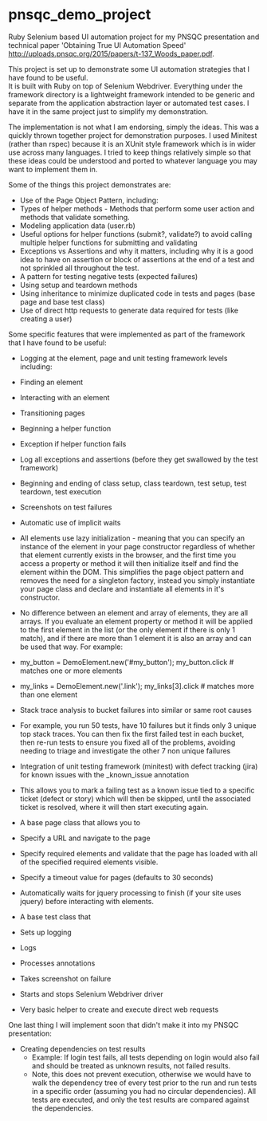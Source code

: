 # pnsqc_demo_project
Ruby Selenium based UI automation project for my PNSQC presentation and technical paper 'Obtaining True UI Automation Speed' http://uploads.pnsqc.org/2015/papers/t-137_Woods_paper.pdf.

This project is set up to demonstrate some UI automation strategies that I have found to be useful.  
It is built with Ruby on top of Selenium Webdriver.  Everything under the framework directory is a 
lightweight framework intended to be generic and separate from the application abstraction layer
or automated test cases.  I have it in the same project just to simplify my demonstration.

The implementation is not what I am endorsing, simply the ideas.  This was a quickly thrown together project for demonstration purposes.  I used Minitest (rather than rspec) because it is an XUnit style framework which is in wider use across many languages.  I tried to keep things relatively simple so that these ideas could be understood and ported to whatever language you may want to implement them in.

Some of the things this project demonstrates are:
 - Use of the Page Object Pattern, including:
  - Types of helper methods - Methods that perform some user action and methods that validate something.
  - Modeling application data (user.rb)
  - Useful options for helper functions (submit?, validate?) to avoid calling multiple helper functions for submitting and validating
  - Exceptions vs Assertions and why it matters, including why it is a good idea to have on assertion or block of assertions at the end of a test and not sprinkled all throughout the test.
  - A pattern for testing negative tests (expected failures)
 - Using setup and teardown methods
 - Using inheritance to minimize duplicated code in tests and pages (base page and base test class)
 - Use of direct http requests to generate data required for tests (like creating a user)

Some specific features that were implemented as part of the framework that I have found to be useful:
 - Logging at the element, page and unit testing framework levels including:
  - Finding an element
  - Interacting with an element
  - Transitioning pages
  - Beginning a helper function
  - Exception if helper function fails
  - Log all exceptions and assertions (before they get swallowed by the test framework)
  - Beginning and ending of class setup, class teardown, test setup, test teardown, test execution
 - Screenshots on test failures
 - Automatic use of implicit waits
 - All elements use lazy initialization - meaning that you can specify an instance of the element in your page constructor regardless of whether that element currently exists in the browser, and the first time you access a property or method it will then initialize itself and find the element within the DOM.  This simplifies the page object pattern and removes the need for a singleton factory, instead you simply instantiate your page class and declare and instantiate all elements in it's constructor.
 - No difference between an element and array of elements, they are all arrays.  If you evaluate an element property or method it will be applied to the first element in the list (or the only element if there is only 1 match), and if there are more than 1 element it is also an array and can be used that way.  For example:
  - my_button = DemoElement.new('#my_button'); my_button.click  # matches one or more elements
  - my_links = DemoElement.new('.link'); my_links[3].click # matches more than one element
 - Stack trace analysis to bucket failures into similar or same root causes
  - For example, you run 50 tests, have 10 failures but it finds only 3 unique top stack traces.  You can then fix the first failed test in each bucket, then re-run tests to ensure you fixed all of the problems, avoiding needing to triage and investigate the other 7 non unique failures
 - Integration of unit testing framework (minitest) with defect tracking (jira) for known issues with the _known_issue annotation
  - This allows you to mark a failing test as a known issue tied to a specific ticket (defect or story) which will then be skipped, until the associated ticket is resolved, where it will then start executing again.
 - A base page class that allows you to 
  - Specify a URL and navigate to the page
  - Specify required elements and validate that the page has loaded with all of the specified required elements visible.
  - Specify a timeout value for pages (defaults to 30 seconds)
  - Automatically waits for jquery processing to finish (if your site uses jquery) before interacting with elements.

- A base test class that
 - Sets up logging
 - Logs
 - Processes annotations
 - Takes screenshot on failure
 - Starts and stops Selenium Webdriver driver
- Very basic helper to create and execute direct web requests 

One last thing I will implement soon that didn't make it into my PNSQC presentation:

 - Creating dependencies on test results
   - Example: If login test fails, all tests depending on login would also fail and should be treated as unknown results, not failed results.
   - Note, this does not prevent execution, otherwise we would have to walk the dependency tree of every test prior to the run and run tests in a specific order (assuming you had no circular dependencies).  All tests are executed, and only the test results are compared against the dependencies.
